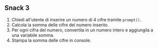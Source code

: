 ## Snack 3
1. Chiedi all'utente di inserire un numero di 4 cifre tramite `prompt()`.
2. Calcola la somma delle cifre del numero inserito.
3. Per ogni cifra del numero, convertila in un numero intero e aggiungila a una variabile somma.
4. Stampa la somma delle cifre in console.